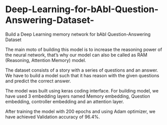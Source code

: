 # Deep-Learning-for-bAbI-Question-Answering-Dataset-
Build a Deep Learning memory network for bAbI Question-Answering Dataset 

 The main moto of building this model is to increase the reasoning power of the neural network, that’s why our model can also be called as RAM (Reasoning, Attention Memory) model.
 
  The dataset consists of a story with a series of questions and an answer. We have to build a model such that it has reason with the given questions and predict the correct answer.
  
 The model was built using keras coding interface. For building model, we have used 3 embedding layers named Memory embedding, Question embedding, controller embedding and an attention layer.
 
 After training the model with 200 epochs and using Adam optimizer, we have achieved Validation accuracy of 96.4%.


